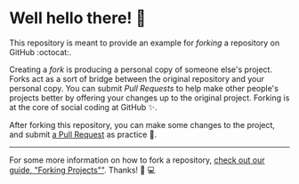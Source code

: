 # Well hello there! :wave:

This repository is meant to provide an example for *forking* a repository on GitHub :octocat:.

Creating a *fork* is producing a personal copy of someone else's project. Forks act as a sort of bridge between the original repository and your personal copy. You can submit *Pull Requests* to help make other people's projects better by offering your changes up to the original project. Forking is at the core of social coding at GitHub  :sparkles:.

After forking this repository, you can make some changes to the project, and submit [a Pull Request](https://github.com/octocat/Spoon-Knife/pulls) as practice :rocket:.

---

For some more information on how to fork a repository, [check out our guide, "Forking Projects""](http://guides.github.com/overviews/forking/). Thanks! :sparkling_heart: :computer:
